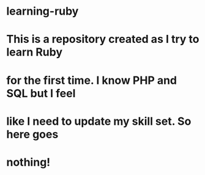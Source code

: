 # learning-ruby

# This is a repository created as I try to learn Ruby
# for the first time. I know PHP and SQL but I feel
# like I need to update my skill set. So here goes
# nothing!
